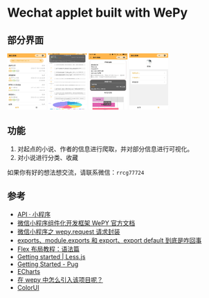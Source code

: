 # Wechat applet built with WePy

## 部分界面

<img src="https://github.com/rrcgat/wepy-novel/raw/master/gitimage/index.jpg" width="90" height="130"/>
<img src="https://github.com/rrcgat/wepy-novel/raw/master/gitimage/book.jpg" width="90" height="130"/>
<img src="https://github.com/rrcgat/wepy-novel/raw/master/gitimage/author.jpg" width="90" height="130""/>
<img src="https://github.com/rrcgat/wepy-novel/raw/master/gitimage/home.jpg" width="90" height="130""/>

## 功能

1. 对起点的小说、作者的信息进行爬取，并对部分信息进行可视化。
2. 对小说进行分类、收藏

如果你有好的想法想交流，请联系微信：`rrcg77724`

## 参考

- [API · 小程序](https://developers.weixin.qq.com/miniprogram/dev/api/)
- [微信小程序组件化开发框架 WePY 官方文档](https://tencent.github.io/wepy/document.html)
- [微信小程序之 wepy.request 请求封装](https://juejin.im/post/5c05dd24f265da6136223a76)
- [exports、module.exports 和 export、export default 到底是咋回事](https://segmentfault.com/a/1190000010426778)
- [Flex 布局教程：语法篇](http://www.ruanyifeng.com/blog/2015/07/flex-grammar.html)
- [Getting started | Less.js](http://lesscss.org/)
- [Getting Started - Pug](https://pugjs.org/api/getting-started.html)
- [ECharts](https://echarts.baidu.com/echarts2/index.html)
- [在 wepy 中怎么引入该项目呢？](https://github.com/ecomfe/echarts-for-weixin/issues/7)
- [ColorUI](https://github.com/weilanwl/ColorUI)
